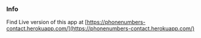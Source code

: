 ### Info

Find Live version of this app at [https://phonenumbers-contact.herokuapp.com/](https://phonenumbers-contact.herokuapp.com/)